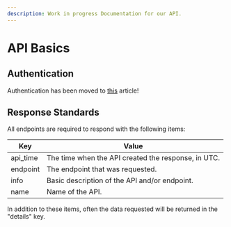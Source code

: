 ```yaml
---
description: Work in progress Documentation for our API.
---
```


# API Basics

## Authentication

Authentication has been moved to [this](https://docs.isthicc.dev/api/authentication) article!

## Response Standards 

All endpoints are required to respond with the following items:

| Key | Value |
| ------- | ------- |
| api_time | The time when the API created the response, in UTC. |
| endpoint | The endpoint that was requested. |
| info | Basic description of the API and/or endpoint. |
| name | Name of the API. |

In addition to these items, often the data requested will be returned in the "details" key.
